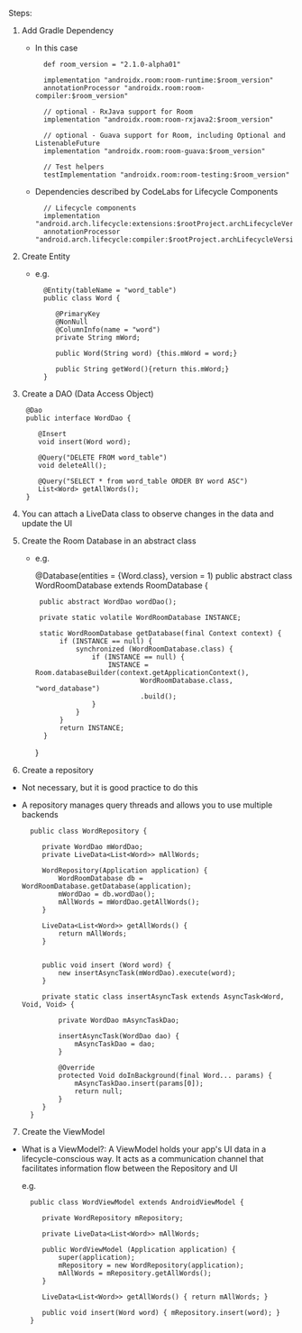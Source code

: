 Steps:

1. Add Gradle Dependency
    - In this case
    
            def room_version = "2.1.0-alpha01"
    
            implementation "androidx.room:room-runtime:$room_version"
            annotationProcessor "androidx.room:room-compiler:$room_version"  
        
            // optional - RxJava support for Room
            implementation "androidx.room:room-rxjava2:$room_version"
        
            // optional - Guava support for Room, including Optional and ListenableFuture
            implementation "androidx.room:room-guava:$room_version"
        
            // Test helpers
            testImplementation "androidx.room:room-testing:$room_version"
            
    - Dependencies described by CodeLabs for Lifecycle Components
            
            // Lifecycle components
            implementation "android.arch.lifecycle:extensions:$rootProject.archLifecycleVersion"
            annotationProcessor "android.arch.lifecycle:compiler:$rootProject.archLifecycleVersion"
                      
2. Create Entity 
    - e.g.

            @Entity(tableName = "word_table")
            public class Word {
            
               @PrimaryKey
               @NonNull
               @ColumnInfo(name = "word")
               private String mWord;
            
               public Word(String word) {this.mWord = word;}
            
               public String getWord(){return this.mWord;}
            }
3. Create a DAO (Data Access Object)
        
        @Dao
        public interface WordDao {
        
           @Insert
           void insert(Word word);
        
           @Query("DELETE FROM word_table")
           void deleteAll();
        
           @Query("SELECT * from word_table ORDER BY word ASC")
           List<Word> getAllWords();
        }     
4. You can attach a LiveData class to observe changes in the data and update the UI

5. Create the Room Database in an abstract class
    - e.g. 
    
        @Database(entities = {Word.class}, version = 1)
        public abstract class WordRoomDatabase extends RoomDatabase {
        
           public abstract WordDao wordDao();
        
           private static volatile WordRoomDatabase INSTANCE;
        
           static WordRoomDatabase getDatabase(final Context context) {
                if (INSTANCE == null) {
                    synchronized (WordRoomDatabase.class) {
                        if (INSTANCE == null) {
                            INSTANCE = Room.databaseBuilder(context.getApplicationContext(),
                                    WordRoomDatabase.class, "word_database")
                                    .build();
                        }
                    }
                }
                return INSTANCE;
            }
        }
        
6. Create a repository

- Not necessary, but it is good practice to do this
- A repository manages query threads and allows you to use multiple backends

        public class WordRepository {
        
           private WordDao mWordDao;
           private LiveData<List<Word>> mAllWords;
        
           WordRepository(Application application) {
               WordRoomDatabase db = WordRoomDatabase.getDatabase(application);
               mWordDao = db.wordDao();
               mAllWords = mWordDao.getAllWords();
           }
        
           LiveData<List<Word>> getAllWords() {
               return mAllWords;
           }
        
        
           public void insert (Word word) {
               new insertAsyncTask(mWordDao).execute(word);
           }
        
           private static class insertAsyncTask extends AsyncTask<Word, Void, Void> {
        
               private WordDao mAsyncTaskDao;
        
               insertAsyncTask(WordDao dao) {
                   mAsyncTaskDao = dao;
               }
        
               @Override
               protected Void doInBackground(final Word... params) {
                   mAsyncTaskDao.insert(params[0]);
                   return null;
               }
           }
        }
        
7. Create the ViewModel

- What is a ViewModel?:
  A ViewModel holds your app's UI data in a lifecycle-conscious way. It acts as a communication channel that facilitates information flow between the Repository and UI
  
  e.g. 
  
        public class WordViewModel extends AndroidViewModel {
        
           private WordRepository mRepository;
        
           private LiveData<List<Word>> mAllWords;
        
           public WordViewModel (Application application) {
               super(application);
               mRepository = new WordRepository(application);
               mAllWords = mRepository.getAllWords();
           }
        
           LiveData<List<Word>> getAllWords() { return mAllWords; }
        
           public void insert(Word word) { mRepository.insert(word); }
        }